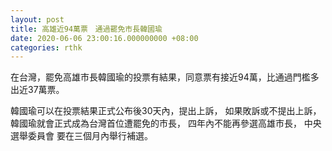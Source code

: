 ```yaml
---
layout: post
title: 高雄近94萬票　通過罷免市長韓國瑜
date: 2020-06-06 23:00:16.000000000 +08:00
categories: rthk
---
```


在台灣，罷免高雄市長韓國瑜的投票有結果，同意票有接近94萬，比通過門檻多出近37萬票。

韓國瑜可以在投票結果正式公布後30天內，提出上訴， 如果敗訴或不提出上訴， 韓國瑜就會正式成為台灣首位遭罷免的市長， 四年內不能再參選高雄市長， 中央選舉委員會 要在三個月內舉行補選。
